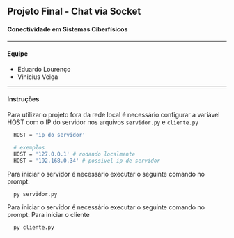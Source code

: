 ## Projeto Final - Chat via Socket
#### Conectividade em Sistemas Ciberfísicos
---
#### Equipe
- Eduardo Lourenço
- Vinicius Veiga
---
#### Instruções

Para utilizar o projeto fora da rede local é necessário configurar a variável HOST com o IP do servidor nos arquivos `servidor.py` e `cliente.py`
```bash
  HOST = 'ip do servidor'

  # exemplos
  HOST = '127.0.0.1' # rodando localmente
  HOST = '192.168.0.34' # possivel ip de servidor
```


Para iniciar o servidor é necessário executar o seguinte comando no prompt:
```bash
  py servidor.py
```

Para iniciar o servidor é necessário executar o seguinte comando no prompt:
Para iniciar o cliente
```bash
  py cliente.py
```
